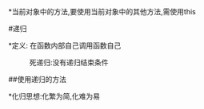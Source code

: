 \*当前对象中的方法,要使用当前对象中的其他方法,需使用this

\#递归

\*定义: 在函数内部自己调用函数自己

　　　死递归:没有递归结束条件

\#\#使用递归的方法

\*化归思想:化繁为简,化难为易



